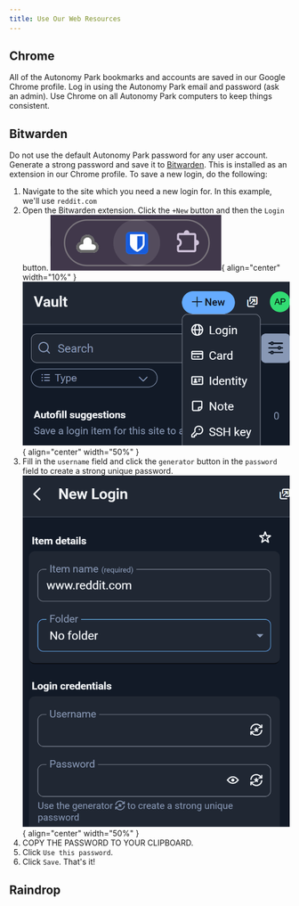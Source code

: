 ```yaml
---
title: Use Our Web Resources
---
```



## Chrome
All of the Autonomy Park bookmarks and accounts are saved in our Google Chrome profile. Log in using the Autonomy Park email and password (ask an admin). Use Chrome on all Autonomy Park computers to keep things consistent. 

## Bitwarden
Do not use the default Autonomy Park password for any user account. Generate a strong password and save it to [Bitwarden](https://bitwarden.com/). This is installed as an extension in our Chrome profile. To save a new login, do the following:

1. Navigate to the site which you need a new login for. In this example, we'll use `reddit.com`
2.  Open the Bitwarden extension. Click the `+New` button and then the `Login` button.
![extension](../images/tutorials/extension.png){ align="center" width="10%" }
![vault-new](../images/tutorials/vault-new.png){ align="center" width="50%" }
3. Fill in the `username` field and click the `generator` button in the `password` field to create a strong unique password.
![new-pw](../images/tutorials/new-pw.png){ align="center" width="50%" }
4. COPY THE PASSWORD TO YOUR CLIPBOARD.  
5. Click `Use this password`. 
6. Click `Save`. That's it!   

## Raindrop